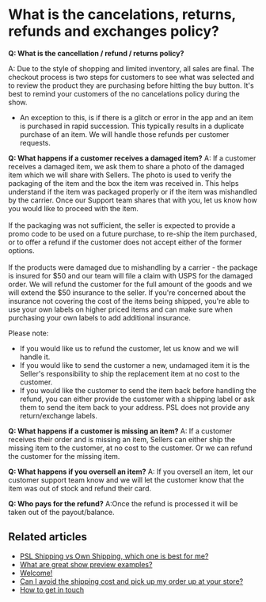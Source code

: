 # What is the cancelations, returns, refunds and exchanges policy?

**Q: What is the cancellation / refund / returns policy?**

A: Due to the style of shopping and limited inventory, all sales are final. The checkout process is two steps for customers to see what was selected and to review the product they are purchasing before hitting the buy button. It's best to remind your customers of the no cancelations policy during the show.

* An exception to this, is if there is a glitch or error in the app and an item is purchased in rapid succession. This typically results in a duplicate purchase of an item. We will handle those refunds per customer requests.

**Q: What happens if a customer receives a damaged item?** A: If a customer receives a damaged item, we ask them to share a photo of the damaged item which we will share with Sellers. The photo is used to verify the packaging of the item and the box the item was received in. This helps understand if the item was packaged properly or if the item was mishandled by the carrier. Once our Support team shares that with you, let us know how you would like to proceed with the item.\
\
If the packaging was not sufficient, the seller is expected to provide a promo code to be used on a future purchase, to re-ship the item purchased, or to offer a refund if the customer does not accept either of the former options. \
\
If the products were damaged due to mishandling by a carrier - the package is insured for $50 and our team will file a claim with USPS for the damaged order. We will refund the customer for the full amount of the goods and we will extend the $50 insurance to the seller. If you're concerned about the insurance not covering the cost of the items being shipped, you're able to use your own labels on higher priced items and can make sure when purchasing your own labels to add additional insurance.

Please note:

* If you would like us to refund the customer, let us know and we will handle it.
* If you would like to send the customer a new, undamaged item it is the Seller's responsibility to ship the replacement item at no cost to the customer.
* If you would like the customer to send the item back before handling the refund, you can either provide the customer with a shipping label or ask them to send the item back to your address. PSL does not provide any return/exchange labels.

**Q: What happens if a customer is missing an item?** A: If a customer receives their order and is missing an item, Sellers can either ship the missing item to the customer, at no cost to the customer. Or we can refund the customer for the missing item.

**Q: What happens if you oversell an item?** A: If you oversell an item, let our customer support team know and we will let the customer know that the item was out of stock and refund their card.

**Q: Who pays for the refund?** A:Once the refund is processed it will be taken out of the payout/balance.&#x20;

## Related articles

* [PSL Shipping vs Own Shipping, which one is best for me?](https://jamble.gitbook.io/popshop-live/shipping-purchases-and-pick-up/fulfillment-and-shipping/psl-shipping-vs-own-shipping-which-one-is-best-for-me)
* [What are great show preview examples?](https://jamble.gitbook.io/popshop-live/scheduling-a-show/what-are-great-show-preview-examples)
* [Welcome!](https://jamble.gitbook.io/popshop-live/new-seller-on-ramp/welcome)
* [Can I avoid the shipping cost and pick up my order up at your store?](https://jamble.gitbook.io/popshop-live/shipping-purchases-and-pick-up/fulfillment-and-shipping/can-i-avoid-the-shipping-cost-and-pick-up-my-order-up-at-your-store)
* [How to get in touch](https://jamble.gitbook.io/popshop-live/new-seller-on-ramp/how-to-get-in-touch)
